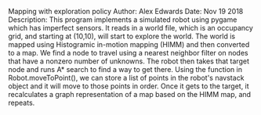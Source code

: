 Mapping with exploration policy
Author: Alex Edwards
Date: Nov 19 2018
Description:
	This program implements a simulated robot using pygame which has imperfect sensors. It reads in a world file, which is an occupancy grid, and starting at (10,10), will start to explore the world. The world is mapped using Histogramic in-motion mapping (HIMM) and then converted to a map. We find a node to travel using a nearest neighbor filter on nodes that have a nonzero number of unknowns. The robot then takes that target node and runs A* search to find a way to get there. Using the function in Robot.moveToPoint(), we can store a list of points in the robot's navstack object and it will move to those points in order. Once it gets to the target, it recalculates a graph representation of a map based on the HIMM map, and repeats.